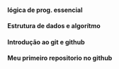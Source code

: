 #### lógica de prog. essencial

#### Estrutura de dados e algorítmo

#### Introdução ao git e github

#### Meu primeiro repositorio no github